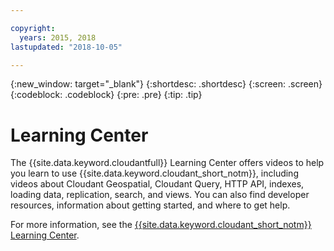 ```yaml
---

copyright:
  years: 2015, 2018
lastupdated: "2018-10-05"

---
```


{:new_window: target="_blank"}
{:shortdesc: .shortdesc}
{:screen: .screen}
{:codeblock: .codeblock}
{:pre: .pre}
{:tip: .tip}

<!-- Acrolinx: 2018-10-05 -->

# Learning Center

The {{site.data.keyword.cloudantfull}} Learning Center offers videos to help you learn to use {{site.data.keyword.cloudant_short_notm}}, including videos about Cloudant Geospatial, Cloudant Query, HTTP API, indexes, loading data, replication, search, and views. You can also find developer resources, information about getting started, and where to get help. 

For more information, see the [{{site.data.keyword.cloudant_short_notm}} Learning Center](http://ibm.biz/cloudant-learning).